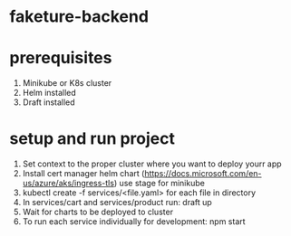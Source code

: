 # faketure-backend

# prerequisites
 1. Minikube or K8s cluster 
 2. Helm installed
 3. Draft installed
 
 # setup and run project
 1. Set context to the proper cluster where you want to deploy yourr app
 2. Install cert manager helm chart (https://docs.microsoft.com/en-us/azure/aks/ingress-tls) use stage for minikube
 3. kubectl create -f services/<file.yaml> for each file in directory
 4. In services/cart and services/product run: draft up
 5. Wait for charts to be deployed to cluster
 6. To run each service individually for development: npm start
